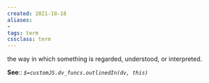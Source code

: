 ```yaml
---
created: 2021-10-18
aliases:
- 
tags: term
cssclass: term
---
```


the way in which something is regarded, understood, or interpreted. 

**See**::
*`$=customJS.dv_funcs.outlinedIn(dv, this)`*

